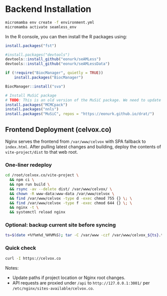 # Backend Installation

```bash
micromamba env create -f environment.yml
micromamba activate seamless_env
```

In the R console, you can then install the R packages using:

```R
install.packages("fst")

#install.packages("devtools")
devtools::install_github("eonurk/seAMLess")
devtools::install_github("eonurk/seAMLessData")

if (!require("BiocManager", quietly = TRUE))
    install.packages("BiocManager")

BiocManager::install("sva")

# Install MuSiC package
# TODO: This is an old version of the MuSiC package. We need to update it.
install.packages("MCMCpack")
install.packages("nnls")
install.packages("MuSiC", repos = "https://eonurk.github.io/drat/")
```

## Frontend Deployment (celvox.co)

Nginx serves the frontend from `/var/www/celvox` with SPA fallback to `index.html`. After pulling latest changes and building, deploy the contents of `vite-project/dist` to that web root.

### One-liner redeploy

```bash
cd /root/celvox.co/vite-project \
  && npm ci \
  && npm run build \
  && rsync -av --delete dist/ /var/www/celvox/ \
  && chown -R www-data:www-data /var/www/celvox \
  && find /var/www/celvox -type d -exec chmod 755 {} \; \
  && find /var/www/celvox -type f -exec chmod 644 {} \; \
  && nginx -t \
  && systemctl reload nginx
```

### Optional: backup current site before syncing

```bash
ts=$(date +%Y%m%d_%H%M%S); tar -C /var/www -czf /var/www/celvox_${ts}.tgz celvox
```

### Quick check

```bash
curl -I https://celvox.co
```

Notes:
- Update paths if project location or Nginx root changes.
- API requests are proxied under `/api` to `http://127.0.0.1:3001/` per `/etc/nginx/sites-available/celvox.co`.
